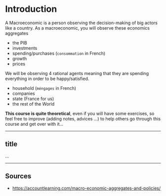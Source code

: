 # Introduction

A Macroeconomic is a person observing the decision-making
of big actors like a country. As a macroeconomic,
you will observe these economics aggregates

* the PIB
* investments
* spending/purchases (`consommation` in French)
* growth
* prices

We will be observing 4 rational agents meaning that
they are spending everything in order to be happy/satisfied.

* household (`méngages` in French)
* companies
* state (France for us)
* the rest of the World

**This course is quite theoretical**, even if you will have
some exercises, so feel free to improve (adding notes, 
advices ...) to help others go through this course and
get over with it...

<hr class="sr">

## title

...

<hr class="sl">

## Sources

* <https://accountlearning.com/macro-economic-aggregates-and-policies/>